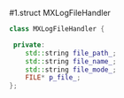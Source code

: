 #1.struct MXLogFileHandler

```cpp
class MXLogFileHandler {

 private:
    std::string file_path_;
    std::string file_name_;
    std::string file_mode_;
    FILE* p_file_;
};
 
```